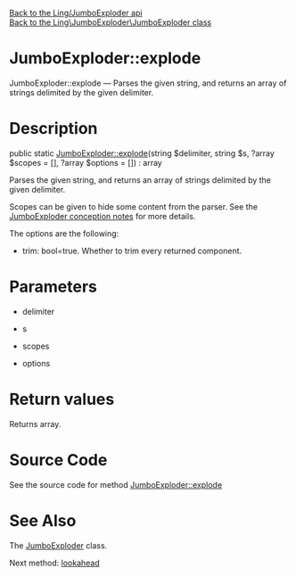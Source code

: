[Back to the Ling/JumboExploder api](https://github.com/lingtalfi/JumboExploder/blob/master/doc/api/Ling/JumboExploder.md)<br>
[Back to the Ling\JumboExploder\JumboExploder class](https://github.com/lingtalfi/JumboExploder/blob/master/doc/api/Ling/JumboExploder/JumboExploder.md)


JumboExploder::explode
================



JumboExploder::explode — Parses the given string, and returns an array of strings delimited by the given delimiter.




Description
================


public static [JumboExploder::explode](https://github.com/lingtalfi/JumboExploder/blob/master/doc/api/Ling/JumboExploder/JumboExploder/explode.md)(string $delimiter, string $s, ?array $scopes = [], ?array $options = []) : array




Parses the given string, and returns an array of strings delimited by the given delimiter.

Scopes can be given to hide some content from the parser.
See the [JumboExploder conception notes](https://github.com/lingtalfi/JumboExploder/blob/master/doc/pages/conception-notes.md) for more details.


The options are the following:

- trim: bool=true. Whether to trim every returned component.




Parameters
================


- delimiter

    

- s

    

- scopes

    

- options

    


Return values
================

Returns array.








Source Code
===========
See the source code for method [JumboExploder::explode](https://github.com/lingtalfi/JumboExploder/blob/master/JumboExploder.php#L37-L156)


See Also
================

The [JumboExploder](https://github.com/lingtalfi/JumboExploder/blob/master/doc/api/Ling/JumboExploder/JumboExploder.md) class.

Next method: [lookahead](https://github.com/lingtalfi/JumboExploder/blob/master/doc/api/Ling/JumboExploder/JumboExploder/lookahead.md)<br>

